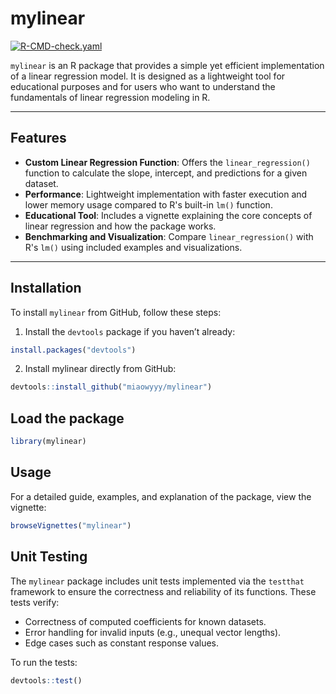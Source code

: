 # **mylinear**
[![R-CMD-check.yaml](https://github.com/miaowyyy/mylinear/actions/workflows/R-CMD-check.yaml/badge.svg)](https://github.com/miaowyyy/mylinear/actions/workflows/R-CMD-check.yaml)

`mylinear` is an R package that provides a simple yet efficient implementation of a linear regression model. It is designed as a lightweight tool for educational purposes and for users who want to understand the fundamentals of linear regression modeling in R.

---

## **Features**

- **Custom Linear Regression Function**: Offers the `linear_regression()` function to calculate the slope, intercept, and predictions for a given dataset.
- **Performance**: Lightweight implementation with faster execution and lower memory usage compared to R's built-in `lm()` function.
- **Educational Tool**: Includes a vignette explaining the core concepts of linear regression and how the package works.
- **Benchmarking and Visualization**: Compare `linear_regression()` with R's `lm()` using included examples and visualizations.

---

## **Installation**

To install `mylinear` from GitHub, follow these steps:

1. Install the `devtools` package if you haven’t already:
```r
install.packages("devtools")
```

2. Install mylinear directly from GitHub:
```r
devtools::install_github("miaowyyy/mylinear")
```

## **Load the package**
```r
library(mylinear)
```

## **Usage**
For a detailed guide, examples, and explanation of the package, view the vignette:
```r
browseVignettes("mylinear")
```


## **Unit Testing**

The `mylinear` package includes unit tests implemented via the `testthat` framework to ensure the correctness and reliability of its functions. These tests verify:

- Correctness of computed coefficients for known datasets.
- Error handling for invalid inputs (e.g., unequal vector lengths).
- Edge cases such as constant response values.

To run the tests:
```R
devtools::test()
```


